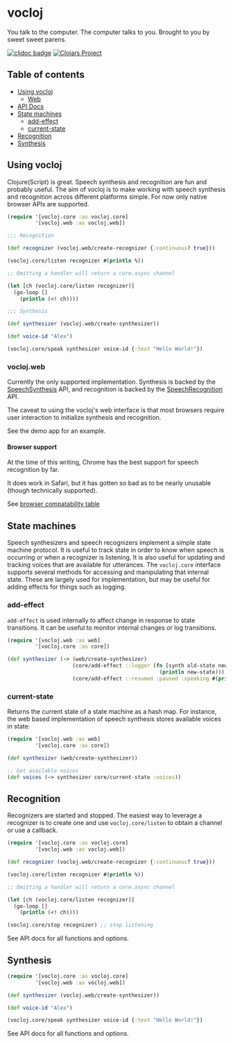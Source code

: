 # vocloj

You talk to the computer. The computer talks to you. Brought to you by
sweet sweet parens.

[![cljdoc badge](https://cljdoc.org/badge/com.github.brianium/vocloj)](https://cljdoc.org/d/com.github.brianium/vocloj/CURRENT) [![Clojars Project](https://img.shields.io/clojars/v/com.github.brianium/vocloj.svg)](https://clojars.org/com.github.brianium/vocloj)

## Table of contents

- [Using vocloj](#using-vocloj)
    - [Web](#vocloj.web)
- [API Docs](https://cljdoc.org/d/com.github.brianium/vocloj/CURRENT)
- [State machines](#state-machines)
    - [add-effect](#add-effect)
    - [current-state](#current-state)
- [Recognition](#recognition)
- [Synthesis](#synthesis)

## Using vocloj

Clojure(Script) is great. Speech synthesis and recognition are fun and probably useful. The aim of vocloj is to make working with speech synthesis and recognition across different platforms simple. For now only native browser APIs are supported.

```clojure
(require '[vocloj.core :as vocloj.core]
         '[vocloj.web :as vocloj.web])

;;; Recognition

(def recognizer (vocloj.web/create-recognizer {:continuous? true}))

(vocloj.core/listen recognizer #(println %))

;; Omitting a handler will return a core.async channel

(let [ch (vocloj.core/listen recognizer)]
  (go-loop []
    (println (<! ch))))

;;; Synthesis

(def synthesizer (vocloj.web/create-synthesizer))

(def voice-id "Alex")

(vocloj.core/speak synthesizer voice-id {:text "Hello World!"})
```

### vocloj.web

Currently the only supported implementation. Synthesis is backed by the [SpeechSynthesis](https://developer.mozilla.org/en-US/docs/Web/API/SpeechSynthesis) API, and recognition is backed by the [SpeechRecognition](https://developer.mozilla.org/en-US/docs/Web/API/SpeechRecognition) API.

The caveat to using the vocloj's web interface is that most browsers require user interaction to initialize synthesis and recognition.

See the demo app for an example.

#### Browser support

At the time of this writing, Chrome has the best support for speech recognition by far.

It does work in Safari, but it has gotten so bad as to be nearly unusable (though technically supported).

See [browser compatability table](https://developer.mozilla.org/en-US/docs/Web/API/SpeechRecognition#browser_compatibility)

## State machines

Speech synthesizers and speech recognizers implement a simple state machine protocol. It is useful
to track state in order to know when speech is occurring or when a recognizer is listening. It is also
useful for updating and tracking voices that are available for utterances. The `vocloj.core` interface
supports several methods for accessing and manipulating that internal state. These are largely used
for implementation, but may be useful for adding effects for things such as logging.

### add-effect

`add-effect` is used internally to affect change in response to state transitions. It can be useful
to monitor internal changes or log transitions.

```clojure
(require '[vocloj.web :as web]
         '[vocloj.core :as core])

(def synthesizer (-> (web/create-synthesizer)
                     (core/add-effect ::logger (fn [synth old-state new-state]
                                                 (println new-state)))
                     (core/add-effect ::resumed :paused :speaking #(println "speaking again"))))
```

### current-state

Returns the current state of a state machine as a hash map. For instance, the web based implementation of speech synthesis stores available voices in state:

```clojure
(require '[vocloj.web :as web]
         '[vocloj.core :as core])

(def synthesizer (web/create-synthesizer))

;; Get available voices 
(def voices (-> synthesizer core/current-state :voices))
```

## Recognition

Recognizers are started and stopped. The easiest way to leverage a recognizer is to create one and use
`vocloj.core/listen` to obtain a channel or use a callback.

```clojure
(require '[vocloj.core :as vocloj.core]
         '[vocloj.web :as vocloj.web])

(def recognizer (vocloj.web/create-recognizer {:continuous? true}))

(vocloj.core/listen recognizer #(println %))

;; Omitting a handler will return a core.async channel

(let [ch (vocloj.core/listen recognizer)]
  (go-loop []
    (println (<! ch))))

(vocloj.core/stop recognizer) ;; stop listening
```

See API docs for all functions and options.

## Synthesis

```clojure
(require '[vocloj.core :as vocloj.core]
         '[vocloj.web :as vocloj.web])

(def synthesizer (vocloj.web/create-synthesizer))

(def voice-id "Alex")

(vocloj.core/speak synthesizer voice-id {:text "Hello World!"})
```

See API docs for all functions and options.

